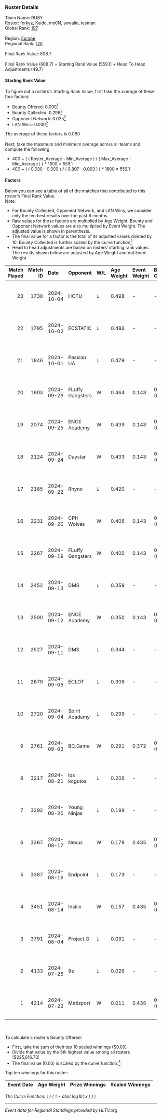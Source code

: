 ### Roster Details<br />
Team Name: RUBY<br />
Roster: forkyz, Kaide, mo0N, sowalio, tasman<br />
Global Rank: [197](../../standings_global_2025_01_17.md)<br />
<br />
Region: [Europe]( ../../standings_europe_2025_01_17.md)<br />
Regional Rank: [120]( ../../standings_europe_2025_01_17.md)<br />
<br />
Final Rank Value:  608.7<br />
<br />
Final Rank Value (608.7) = Starting Rank Value (559.1) + Head To Head Adjustments (49.7)<br />

#### Starting Rank Value<br />
To figure out a rosters's Starting Rank Value, first take the average of these four factors:<br />
- Bounty Offered: 0.000[<sup>1</sup>](#table2)
- Bounty Collected: 0.296[<sup>2</sup>](#table1)
- Opponent Network: 0.025[<sup>2</sup>](#table1)
- LAN Wins: 0.000[<sup>2</sup>](#table1)

The average of these factors is 0.080<br />
<br />
Next, take the maximum and minimum average across all teams and compute the following:<br />
- 400 + ( ( Roster_Average - Min_Average ) / ( Max_Average - Min_Average ) ) * 1600 = 559.1
- 400 + ( ( 0.080 - 0.000 ) / ( 0.807 - 0.000 ) ) * 1600 = 559.1


#### Factors<br />
Below you can see a table of all of the matches that contributed to this roster's Final Rank Value.<br />
Note:<br />

- For Bounty Collected, Opponent Network, and LAN Wins, we consider only the ten best results over the past 6 months.
- Raw values for those factors are multiplied by Age Weight. Bounty and Opponent Network values are also multiplied by Event Weight. The adjusted value is shown in parenthesis.
- The final value for a factor is the total of its adjusted values divided by 10. Bounty Collected is further scaled by the curve function[<sup>3</sup>](#curveFunction)
- Head to head adjustments are based on rosters' starting rank values. The results shown below are adjusted by Age Weight and not Event Weight
<span id="table1"></span><br />


| Match Played | Match ID | Date       | Opponent         | W/L | Age Weight | Event Weight | Bounty Collected | Opponent Network | LAN Wins  | H2H Adj. | Roster                                 |
| -: | -: | :- | :- | :- | :- | :- | :- | :- | :- | -: | :- |
|           23 |     1730 | 2024-10-04 | HOTU             | L   | 0.498      | -            | -                | -                | -         |    -4.56 | forkyz, Kaide, mo0N, sowalio, tasman   |
|           22 |     1795 | 2024-10-02 | ECSTATIC         | L   | 0.486      | -            | -                | -                | -         |    -1.66 | forkyz, Kaide, mo0N, sowalio, tasman   |
|           21 |     1846 | 2024-10-01 | Passion UA       | L   | 0.479      | -            | -                | -                | -         |    -0.82 | forkyz, Kaide, mo0N, sowalio, tasman   |
|           20 |     1903 | 2024-09-29 | FLuffy Gangsters | W   | 0.464      | 0.143        | 0.015 (0.001)    | 0.588 (0.039)    | 0 (0.000) |    10.04 | forkyz, Kaide, mo0N, sowalio, tasman   |
|           19 |     2074 | 2024-09-25 | ENCE Academy     | W   | 0.439      | 0.143        | 0.014 (0.001)    | 0.285 (0.018)    | 0 (0.000) |     9.76 | forkyz, Kaide, mo0N, sowalio, tasman   |
|           18 |     2124 | 2024-09-24 | Daystar          | W   | 0.433      | 0.143        | 0.001 (0.000)    | 0.064 (0.004)    | 0 (0.000) |     9.04 | forkyz, Kaide, mo0N, sowalio, tasman   |
|           17 |     2185 | 2024-09-22 | Rhyno            | L   | 0.420      | -            | -                | -                | -         |    -3.85 | forkyz, Kaide, mo0N, sowalio, tasman   |
|           16 |     2231 | 2024-09-20 | CPH Wolves       | W   | 0.406      | 0.143        | 0.004 (0.000)    | 0.355 (0.021)    | 0 (0.000) |    10.04 | forkyz, Kaide, mo0N, sowalio, tasman   |
|           15 |     2267 | 2024-09-19 | FLuffy Gangsters | W   | 0.400      | 0.143        | 0.015 (0.001)    | 0.588 (0.034)    | 0 (0.000) |     9.29 | forkyz, Kaide, mo0N, sowalio, tasman   |
|           14 |     2452 | 2024-09-13 | DMS              | L   | 0.359      | -            | -                | -                | -         |    -3.84 | Chill, Kaide, mo0N, Something, sowalio |
|           13 |     2500 | 2024-09-12 | ENCE Academy     | W   | 0.350      | 0.143        | 0.014 (0.001)    | 0.285 (0.014)    | 0 (0.000) |     8.39 | Chill, Kaide, mo0N, Something, sowalio |
|           12 |     2527 | 2024-09-11 | DMS              | L   | 0.344      | -            | -                | -                | -         |    -3.72 | Chill, Kaide, mo0N, Something, sowalio |
|           11 |     2679 | 2024-09-05 | ECLOT            | L   | 0.306      | -            | -                | -                | -         |    -0.15 | Chill, Kaide, mo0N, Something, sowalio |
|           10 |     2720 | 2024-09-04 | Spirit Academy   | L   | 0.299      | -            | -                | -                | -         |    -0.72 | Chill, Kaide, mo0N, Something, sowalio |
|            9 |     2761 | 2024-09-03 | BC.Game          | W   | 0.291      | 0.372        | 0.050 (0.005)    | 0.373 (0.040)    | 0 (0.000) |     7.78 | Chill, Kaide, mo0N, Something, sowalio |
|            8 |     3217 | 2024-08-21 | los kogutos      | L   | 0.206      | -            | -                | -                | -         |    -0.20 | Chill, Kaide, mo0N, Something, sowalio |
|            7 |     3292 | 2024-08-20 | Young Ninjas     | L   | 0.199      | -            | -                | -                | -         |    -1.84 | Chill, Kaide, mo0N, Something, sowalio |
|            6 |     3367 | 2024-08-17 | Nexus            | W   | 0.179      | 0.435        | 0.401 (0.031)    | 0.766 (0.060)    | 0 (0.000) |     5.61 | Chill, Kaide, mo0N, Something, sowalio |
|            5 |     3387 | 2024-08-16 | Endpoint         | L   | 0.173      | -            | -                | -                | -         |    -0.89 | Chill, Kaide, mo0N, Something, sowalio |
|            4 |     3451 | 2024-08-14 | Insilio          | W   | 0.157      | 0.435        | 0.017 (0.001)    | 0.301 (0.021)    | 0 (0.000) |     3.89 | Chill, Kaide, mo0N, Something, sowalio |
|            3 |     3791 | 2024-08-04 | Project G        | L   | 0.091      | -            | -                | -                | -         |    -2.02 | dekz, fostar, Kaide, mo0N, sowalio     |
|            2 |     4133 | 2024-07-25 | 9z               | L   | 0.026      | -            | -                | -                | -         |    -0.07 | dekz, fostar, Kaide, mo0N, sowalio     |
|            1 |     4214 | 2024-07-23 | Metizport        | W   | 0.011      | 0.435        | 0.000 (0.000)    | 0.013 (0.000)    | 0 (0.000) |     0.14 | dekz, fostar, Kaide, mo0N, sowalio     |

<br />
<span id="table2"></span><br />
To calculate a roster's Bounty Offered:<br />

- First, take the sum of their top 10 scaled winnings ($0.00)
- Divide that value by the 5th highest value among all rosters ($225,816.70)
- The final value (0.00) is scaled by the curve function.[<sup>3</sup>](#curveFunction)

Top ten winnings for this roster:<br />

| Event Date | Age Weight | Prize Winnings | Scaled Winnings |
| :- | -: | :- | :- |


<span id="curveFunction"></span>_The Curve Function: 1 / ( 1 + abs( log10( x ) ) )_<br />

---
_Event data for Regional Standings provided by HLTV.org_<br />
